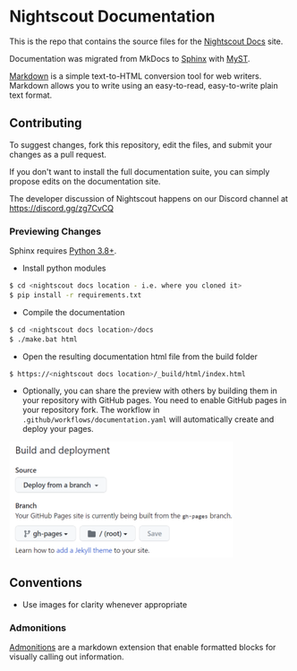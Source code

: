 # Nightscout Documentation

This is the repo that contains the source files for the [Nightscout Docs](https://nightscout.github.io/) site.

Documentation was migrated from MkDocs to [Sphinx](https://www.sphinx-doc.org/en/master/index.html) with [MyST](https://myst-parser.readthedocs.io/en/latest/index.html).

[Markdown](https://daringfireball.net/projects/markdown/basics) is a simple text-to-HTML conversion tool for web writers. Markdown allows you to write using an easy-to-read, easy-to-write plain text format.

## Contributing

To suggest changes, fork this repository, edit the files, and submit your changes as a pull request.

If you don't want to install the full documentation suite, you can simply propose edits on the documentation site.

The developer discussion of Nightscout happens on our Discord channel at https://discord.gg/zg7CvCQ

### Previewing Changes

Sphinx requires [Python 3.8+](https://www.sphinx-doc.org/en/master/usage/installation.html).

* Install python modules

```bash
$ cd <nightscout docs location - i.e. where you cloned it>
$ pip install -r requirements.txt
```

* Compile the documentation

```bash
$ cd <nightscout docs location>/docs
$ ./make.bat html
```

* Open the resulting documentation html file from the build folder

```bash
$ https://<nightscout docs location>/_build/html/index.html
```

* Optionally, you can share the preview with others by building them in your repository with GitHub pages. You need to enable GitHub pages in your repository fork. The workflow in `.github/workflows/documentation.yaml` will automatically create and deploy your pages. 

<img src="docs/vendors/github/img/GHPages.png" width="400px" />

## Conventions

* Use images for clarity whenever appropriate

### Admonitions
[Admonitions](https://myst-parser.readthedocs.io/en/latest/syntax/admonitions.html) are a markdown extension that enable formatted blocks for visually calling out information. 
